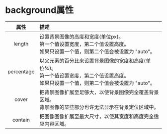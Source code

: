 # background属性
|  属性    |   描述   |
|:--------:|:--------|
|length|设置背景图像的高度和宽度(单位px)。</br>第一个值设置宽度，第二个值设置高度。</br>如果只设置一个值，则第二个值会被设置为 "auto"。|
|percentage|以父元素的百分比来设置背景图像的宽度和高度(单位%)。</br>第一个值设置宽度，第二个值设置高度。</br>如果只设置一个值，则第二个值会被设置为 "auto"。|
|cover|把背景图像扩展至足够大，以使背景图像完全覆盖背景区域。</br>背景图像的某些部分也许无法显示在背景定位区域中。|
|contain|把图像图像扩展至最大尺寸，以使其宽度和高度完全适应内容区域。|